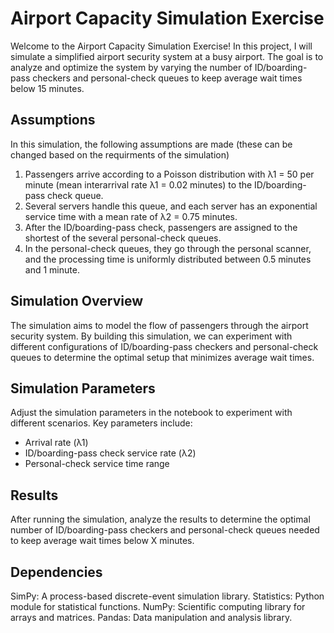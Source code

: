 # Airport Capacity Simulation Exercise

Welcome to the Airport Capacity Simulation Exercise! In this project, I will simulate a simplified airport security system at a busy airport. The goal is to analyze and optimize the system by varying the number of ID/boarding-pass checkers and personal-check queues to keep average wait times below 15 minutes.

## Assumptions

In this simulation, the following assumptions are made (these can be changed based on the requirments of the simulation)

1. Passengers arrive according to a Poisson distribution with λ1 = 50 per minute (mean interarrival rate λ1 = 0.02 minutes) to the ID/boarding-pass check queue. 
2. Several servers handle this queue, and each server has an exponential service time with a mean rate of λ2 = 0.75 minutes.
3. After the ID/boarding-pass check, passengers are assigned to the shortest of the several personal-check queues. 
4. In the personal-check queues, they go through the personal scanner, and the processing time is uniformly distributed between 0.5 minutes and 1 minute.

## Simulation Overview

The simulation aims to model the flow of passengers through the airport security system. By building this simulation, we can experiment with different configurations of ID/boarding-pass checkers and personal-check queues to determine the optimal setup that minimizes average wait times.

## Simulation Parameters
Adjust the simulation parameters in the notebook to experiment with different scenarios. Key parameters include:

- Arrival rate (λ1)
- ID/boarding-pass check service rate (λ2)
- Personal-check service time range

## Results
After running the simulation, analyze the results to determine the optimal number of ID/boarding-pass checkers and personal-check queues needed to keep average wait times below X minutes.

## Dependencies
SimPy: A process-based discrete-event simulation library.
Statistics: Python module for statistical functions.
NumPy: Scientific computing library for arrays and matrices.
Pandas: Data manipulation and analysis library.
